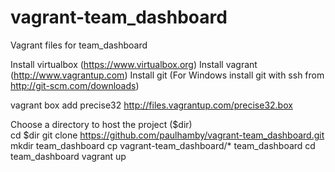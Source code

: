 vagrant-team_dashboard
======================

Vagrant files for team_dashboard


Install virtualbox (https://www.virtualbox.org)
Install vagrant (http://www.vagrantup.com)
Install git (For Windows install git with ssh from http://git-scm.com/downloads)

vagrant box add precise32 http://files.vagrantup.com/precise32.box

Choose a directory to host the project ($dir)   
cd $dir
git clone https://github.com/paulhamby/vagrant-team_dashboard.git
mkdir team_dashboard
cp vagrant-team_dashboard/* team_dashboard
cd team_dashboard
vagrant up
